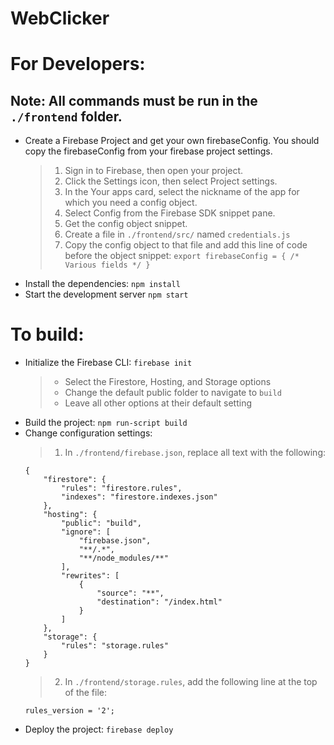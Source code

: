 # WebClicker

# For Developers:
## Note: All commands must be run in the `./frontend` folder.
- Create a Firebase Project and get your own firebaseConfig. You should copy the firebaseConfig from your firebase project settings.
    > 1. Sign in to Firebase, then open your project.
    > 2. Click the Settings icon, then select Project settings.
    > 3. In the Your apps card, select the nickname of the app for which you need a config object.
    > 4. Select Config from the Firebase SDK snippet pane.
    > 5. Get the config object snippet.
    > 6. Create a file in `./frontend/src/` named `credentials.js`
    > 7. Copy the config object to that file and add this line of code before the object snippet: `export firebaseConfig = { /* Various fields */ }`
- Install the dependencies: `npm install`
- Start the development server `npm start`

# To build:
- Initialize the Firebase CLI: `firebase init`
    > - Select the Firestore, Hosting, and Storage options
    > - Change the default public folder to navigate to `build`
    > - Leave all other options at their default setting
- Build the project: `npm run-script build`
- Change configuration settings:
    > 1. In `./frontend/firebase.json`, replace all text with the following:
    ```
    {
        "firestore": {
            "rules": "firestore.rules",
            "indexes": "firestore.indexes.json"
        },
        "hosting": {
            "public": "build",
            "ignore": [
                "firebase.json",
                "**/.*",
                "**/node_modules/**"
            ],
            "rewrites": [
                {
                    "source": "**",
                    "destination": "/index.html"
                }
            ]
        },
        "storage": {
            "rules": "storage.rules"
        }
    }
    ```
    > 2. In `./frontend/storage.rules`, add the following line at the top of the file:
    ```
    rules_version = '2';
    ```
- Deploy the project: `firebase deploy`